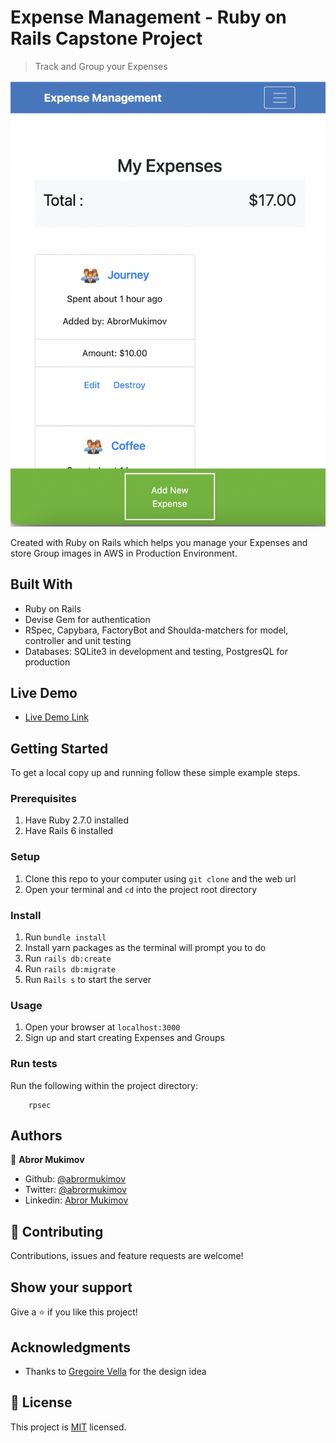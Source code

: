 # Expense Management - Ruby on Rails Capstone Project

> Track and Group your Expenses

![screenshot](app/assets/images/screenshot.png)


Created with Ruby on Rails which helps you manage your Expenses and store Group images in AWS in Production Environment.

## Built With

- Ruby on Rails
- Devise Gem for authentication
- RSpec, Capybara, FactoryBot and Shoulda-matchers for model, controller and unit testing
- Databases: SQLite3 in development and testing, PostgresQL for production

## Live Demo

- [Live Demo Link](https://rajda-expense-mgmt.herokuapp.com)

## Getting Started

To get a local copy up and running follow these simple example steps.

### Prerequisites

1. Have Ruby 2.7.0 installed
2. Have Rails 6 installed

### Setup

1. Clone this repo to your computer using <code>git clone</code> and the web url
2. Open your terminal and <code>cd</code> into the project root directory

### Install

1. Run <code>bundle install</code>
2. Install yarn packages as the terminal will prompt you to do
3. Run <code>rails db:create</code>
4. Run <code>rails db:migrate</code>
5. Run <code>Rails s</code> to start the server

### Usage

1. Open your browser at <code>localhost:3000</code>
2. Sign up and start creating Expenses and Groups

### Run tests

Run the following within the project directory:

```
    rpsec
```

## Authors

👤 **Abror Mukimov**

- Github: [@abrormukimov](https://github.com/abrormukimov)
- Twitter: [@abrormukimov](https://twitter.com/abrormukimov)
- Linkedin: [Abror Mukimov](https://www.linkedin.com/in/abror-mukimov/)

## 🤝 Contributing

Contributions, issues and feature requests are welcome!

## Show your support

Give a ⭐️ if you like this project!

## Acknowledgments

- Thanks to [Gregoire Vella](https://www.behance.net/gregoirevellaDesign) for the design idea

## 📝 License

This project is [MIT](lic.url) licensed.